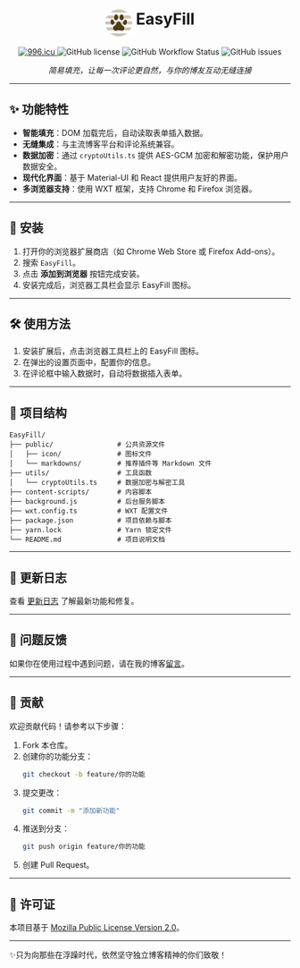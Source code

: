 <h1 align="center">
  <img align="top" width="48" src="./public/icon/48.png" alt="EasyFill Logo">
  <span>EasyFill</span>
</h1>

<p align="center">
  <a href="https://996.icu" target="_blank">
      <img src="https://cos.lhasa.icu/svg/link-996.icu-red.svg" alt="996.icu" />
  </a>
  <img src="https://img.shields.io/github/license/achuanya/EasyFill" alt="GitHub license" />
  <img src="https://img.shields.io/github/actions/workflow/status/achuanya/EasyFill/rss_update.yml?branch=main" alt="GitHub Workflow Status" />
  <img src="https://img.shields.io/github/issues/achuanya/EasyFill" alt="GitHub issues" />
</p>
<p align="center">
  <i>简易填充，让每一次评论更自然，与你的博友互动无缝连接</i>
</p>

---

## ✨ 功能特性

- **智能填充**：DOM 加载完后，自动读取表单插入数据。
- **无缝集成**：与主流博客平台和评论系统兼容。
- **数据加密**：通过 `cryptoUtils.ts` 提供 AES-GCM 加密和解密功能，保护用户数据安全。
- **现代化界面**：基于 Material-UI 和 React 提供用户友好的界面。
- **多浏览器支持**：使用 WXT 框架，支持 Chrome 和 Firefox 浏览器。

---

## 🚀 安装

1. 打开你的浏览器扩展商店（如 Chrome Web Store 或 Firefox Add-ons）。
2. 搜索 `EasyFill`。
3. 点击 **添加到浏览器** 按钮完成安装。
4. 安装完成后，浏览器工具栏会显示 EasyFill 图标。

---

## 🛠 使用方法

1. 安装扩展后，点击浏览器工具栏上的 EasyFill 图标。
2. 在弹出的设置页面中，配置你的信息。
3. 在评论框中输入数据时，自动将数据插入表单。

---

## 📂 项目结构

```
EasyFill/
├── public/                # 公共资源文件
│   ├── icon/              # 图标文件
│   └── markdowns/         # 推荐插件等 Markdown 文件
├── utils/                 # 工具函数
│   └── cryptoUtils.ts     # 数据加密与解密工具
├── content-scripts/       # 内容脚本
├── background.js          # 后台服务脚本
├── wxt.config.ts          # WXT 配置文件
├── package.json           # 项目依赖与脚本
├── yarn.lock              # Yarn 锁定文件
└── README.md              # 项目说明文档
```

---

## 📄 更新日志

查看 [更新日志](https://github.com/achuanya/EasyFill/blob/main/UpdateLog.md) 了解最新功能和修复。

---

## 🐛 问题反馈

如果你在使用过程中遇到问题，请在我的博客[留言](https://lhasa.icu/guestbook.html)。

---

## 🤝 贡献

欢迎贡献代码！请参考以下步骤：

1. Fork 本仓库。
2. 创建你的功能分支：
   ```bash
   git checkout -b feature/你的功能
   ```
3. 提交更改：
   ```bash
   git commit -m "添加新功能"
   ```
4. 推送到分支：
   ```bash
   git push origin feature/你的功能
   ```
5. 创建 Pull Request。

---

## 📜 许可证

本项目基于 [Mozilla Public License Version 2.0](https://github.com/achuanya/EasyFill/blob/main/LICENSE)。

---

✨只为向那些在浮躁时代，依然坚守独立博客精神的你们致敬！